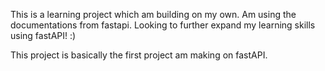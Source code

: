 This is a learning project which am building on my own.
Am using the documentations from fastapi.
Looking to further expand my learning skills using fastAPI! :)

This project is basically the first project am making on fastAPI.